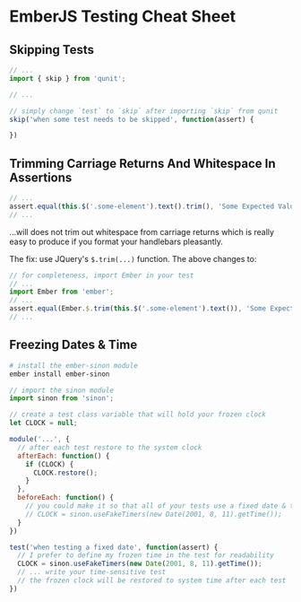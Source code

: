 # EmberJS Testing Cheat Sheet

## Skipping Tests

```javascript
// ...
import { skip } from 'qunit';

// ...

// simply change `test` to `skip` after importing `skip` from qunit
skip('when some test needs to be skipped', function(assert) {

})
```

## Trimming Carriage Returns And Whitespace In Assertions

```javascript
// ...
assert.equal(this.$('.some-element').text().trim(), 'Some Expected Value');
// ...
```

...will does not trim out whitespace from carriage returns which is really easy
to produce if you format your handlebars pleasantly.

The fix: use JQuery's `$.trim(...)` function.  The above changes to:

```javascript
// for completeness, import Ember in your test
// ...
import Ember from 'ember';
// ...
assert.equal(Ember.$.trim(this.$('.some-element').text()), 'Some Expected Value');
// ...
```

## Freezing Dates & Time

```bash
# install the ember-sinon module
ember install ember-sinon
```

```javascript
// import the sinon module
import sinon from 'sinon';

// create a test class variable that will hold your frozen clock
let CLOCK = null;

module('...', {
  // after each test restore to the system clock
  afterEach: function() {
    if (CLOCK) {
      CLOCK.restore();
    }
  },
  beforeEach: function() {
    // you could make it so that all of your tests use a fixed date & time
    // CLOCK = sinon.useFakeTimers(new Date(2001, 8, 11).getTime());
  }
})

test('when testing a fixed date', function(assert) {
  // I prefer to define my frozen time in the test for readability
  CLOCK = sinon.useFakeTimers(new Date(2001, 8, 11).getTime());
  // ... write your time-sensitive test
  // the frozen clock will be restored to system time after each test
})
```
